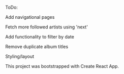 ToDo: 

Add navigational pages 

Fetch more followed artists using 'next' 

Add functionality to filter by date 

Remove duplicate album titles 

Styling/layout

This project was bootstrapped with Create React App.

